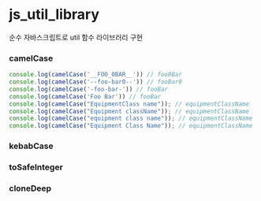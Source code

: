 # js_util_library

순수 자바스크립트로 util 함수 라이브러리 구현
### camelCase

```js
console.log(camelCase('__FOO_0BAR__')) // foo0Bar
console.log(camelCase('--foo-bar0--')) // fooBar0
console.log(camelCase('-foo-bar-')) // fooBar
console.log(camelCase('Foo Bar')) // fooBar
console.log(camelCase("EquipmentClass name")); // equipmentClassName
console.log(camelCase("Equipment className")); // equipmentClassName
console.log(camelCase("equipment class name")); // equipmentClassName
console.log(camelCase("Equipment Class Name")); // equipmentClassName
```

### kebabCase
### toSafeInteger
### cloneDeep

